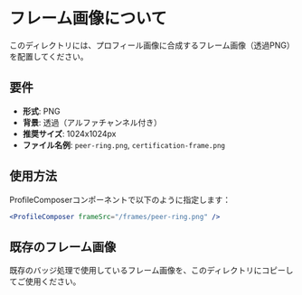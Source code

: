 # フレーム画像について

このディレクトリには、プロフィール画像に合成するフレーム画像（透過PNG）を配置してください。

## 要件

- **形式**: PNG
- **背景**: 透過（アルファチャンネル付き）
- **推奨サイズ**: 1024x1024px
- **ファイル名例**: `peer-ring.png`, `certification-frame.png`

## 使用方法

ProfileComposerコンポーネントで以下のように指定します：

```jsx
<ProfileComposer frameSrc="/frames/peer-ring.png" />
```

## 既存のフレーム画像

既存のバッジ処理で使用しているフレーム画像を、このディレクトリにコピーしてご使用ください。
